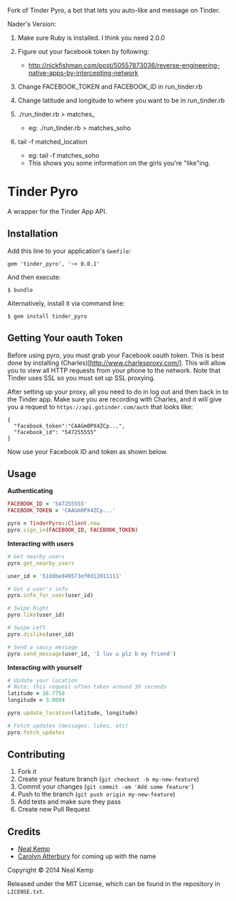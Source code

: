 Fork of Tinder Pyro, a bot that lets you auto-like and message on Tinder.

Nader's Version:

1) Make sure Ruby is installed. I think you need 2.0.0

2) Figure out your facebook token by following:
    - http://nickfishman.com/post/50557873036/reverse-engineering-native-apps-by-intercepting-network

3) Change FACEBOOK_TOKEN and FACEBOOK_ID in run_tinder.rb


4) Change latitude and longitude to where you want to be in run_tinder.rb


5) ./run_tinder.rb > matches_<location>
    - eg: ./run_tinder.rb > matches_soho


6) tail -f matched_location
    - eg: tail -f matches_soho
    - This shows you some information on the girls you're "like"ing.




Tinder Pyro
===========

A wrapper for the Tinder App API.


Installation
------------

Add this line to your application's `Gemfile`:

    gem 'tinder_pyro', '~> 0.0.1'

And then execute:

    $ bundle

Alternatively, install it via command line:

    $ gem install tinder_pyro


Getting Your oauth Token
------------------------

Before using pyro, you must grab your Facebook oauth token. This is best done by
installing (Charles)[http://www.charlesproxy.com/]. This will allow you to view
all HTTP requests from your phone to the network. Note that Tinder uses SSL so
you must set up SSL proxying.

After setting up your proxy, all you need to do in log out and then back in to
the Tinder app. Make sure you are recording with Charles, and it will give you a
request to `https://api.gotinder.com/auth` that looks like:

    {
      "facebook_token":"CAAGm0PX4ZCp...",
      "facebook_id": "547255555"
    }

Now use your Facebook ID and token as shown below.


Usage
-----

**Authenticating**

```ruby
FACEBOOK_ID = '547255555'
FACEBOOK_TOKEN = 'CAAGm0PX4ZCp...'

pyro = TinderPyro::Client.new
pyro.sign_in(FACEBOOK_ID, FACEBOOK_TOKEN)
```

**Interacting with users**

```ruby
# Get nearby users
pyro.get_nearby_users

user_id = '51ddbe849573ef0d12011111'

# Get a user's info
pyro.info_for_user(user_id)

# Swipe Right
pyro.like(user_id)

# Swipe Left
pyro.dislike(user_id)

# Send a saucy message
pyro.send_message(user_id, 'I luv u plz b my friend')
```

**Interacting with yourself**

```ruby
# Update your location
# Note: this request often takes around 30 seconds
latitude = 16.7758
longitude = 3.0094

pyro.update_location(latitude, longitude)

# Fetch updates (messages, likes, etc)
pyro.fetch_updates
```


Contributing
------------

1. Fork it
2. Create your feature branch (`git checkout -b my-new-feature`)
3. Commit your changes (`git commit -am 'Add some feature'`)
4. Push to the branch (`git push origin my-new-feature`)
5. Add tests and make sure they pass
6. Create new Pull Request


Credits
-------

* [Neal Kemp](http://nealke.mp)
* [Carolyn Atterbury](http://github.com/carocaro1234) for coming up with the
  name

Copyright &copy; 2014 Neal Kemp

Released under the MIT License, which can be found in the repository in `LICENSE.txt`.
